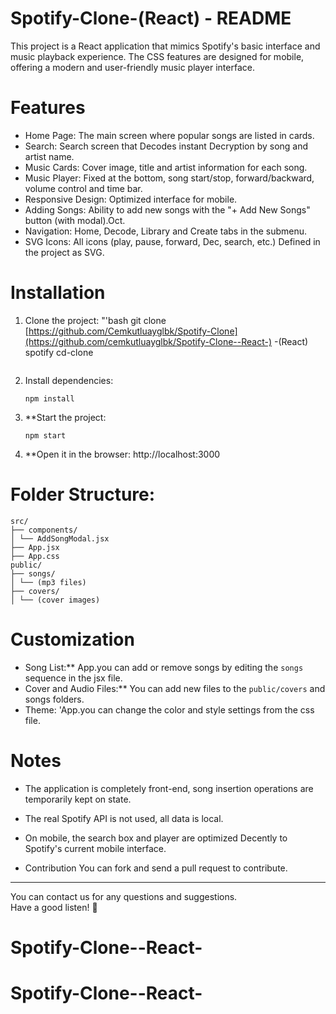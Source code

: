# Spotify-Clone-(React) - README

This project is a React application that mimics Spotify's basic interface and music playback experience. The CSS features are designed for mobile, offering a modern and user-friendly music player interface.

# Features

- Home Page: The main screen where popular songs are listed in cards.
- Search: Search screen that Decodes instant Decryption by song and artist name.  
- Music Cards: Cover image, title and artist information for each song.
- Music Player: Fixed at the bottom, song start/stop, forward/backward, volume control and time bar.
- Responsive Design: Optimized interface for mobile.
- Adding Songs: Ability to add new songs with the "+ Add New Songs" button (with modal).Oct.
- Navigation: Home, Decode, Library and Create tabs in the submenu.
- SVG Icons: All icons (play, pause, forward, Dec, search, etc.) Defined in the project as SVG.

# Installation

1. Clone the project:
   "'bash
   git clone [https://github.com/Cemkutluayglbk/Spotify-Clone](https://github.com/cemkutluayglbk/Spotify-Clone--React-) -(React)
   spotify cd-clone
   ```

2. Install dependencies:
   ```
   npm install
   ```

3. **Start the project:
   ```
   npm start
   ```

4. **Open it in the browser:
   http://localhost:3000

# Folder Structure:
```
src/
├── components/
│ └── AddSongModal.jsx
├── App.jsx
├── App.css
public/
├── songs/
│ └── (mp3 files)
├── covers/
│ └── (cover images)
```

# Customization
- Song List:** App.you can add or remove songs by editing the `songs` sequence in the jsx file.
- Cover and Audio Files:** You can add new files to the `public/covers` and songs folders.
- Theme: 'App.you can change the color and style settings from the css file.

# Notes
- The application is completely front-end, song insertion operations are temporarily kept on state.
- The real Spotify API is not used, all data is local.
- On mobile, the search box and player are optimized Decently to Spotify's current mobile interface.

- Contribution
You can fork and send a pull request to contribute.
---
You can contact us for any questions and suggestions.  
Have a good listen! 🎵
# Spotify-Clone--React-
# Spotify-Clone--React-
